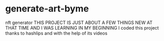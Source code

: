 # generate-art-byme
nft generator
THIS PROJECT IS JUST ABOUT A FEW THINGS NEW AT THAT TIME AND I WAS LEARNING IN MY BEGINNING
I coded this project thanks to hashlips and with the help of its videos
